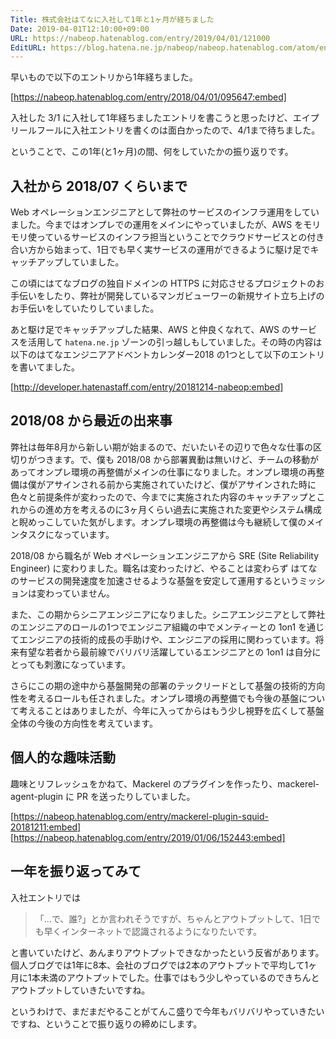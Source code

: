 ```yaml
---
Title: 株式会社はてなに入社して1年と1ヶ月が経ちました
Date: 2019-04-01T12:10:00+09:00
URL: https://nabeop.hatenablog.com/entry/2019/04/01/121000
EditURL: https://blog.hatena.ne.jp/nabeop/nabeop.hatenablog.com/atom/entry/17680117127002585770
---
```


早いもので以下のエントリから1年経ちました。

[https://nabeop.hatenablog.com/entry/2018/04/01/095647:embed]

入社した 3/1 に入社して1年経ちましたエントリを書こうと思ったけど、エイプリールフールに入社エントリを書くのは面白かったので、4/1まで待ちました。

ということで、この1年(と1ヶ月)の間、何をしていたかの振り返りです。


<!-- more -->


## 入社から 2018/07 くらいまで

Web オペレーションエンジニアとして弊社のサービスのインフラ運用をしていました。今まではオンプレでの運用をメインにやっていましたが、AWS をモリモリ使っているサービスのインフラ担当ということでクラウドサービスとの付き合い方から始まって、1日でも早く実サービスの運用ができるように駆け足でキャッチアップしていました。

この頃にはてなブログの独自ドメインの HTTPS に対応させるプロジェクトのお手伝いをしたり、弊社が開発しているマンガビューワーの新規サイト立ち上げのお手伝いをしていたりしていました。

あと駆け足でキャッチアップした結果、AWS と仲良くなれて、AWS のサービスを活用して `hatena.ne.jp` ゾーンの引っ越しもしていました。その時の内容は以下のはてなエンジニアアドベントカレンダー2018 の1つとして以下のエントリを書いてました。

[http://developer.hatenastaff.com/entry/20181214-nabeop:embed]

## 2018/08 から最近の出来事

弊社は毎年8月から新しい期が始まるので、だいたいその辺りで色々な仕事の区切りがつきます。で、僕も 2018/08 から部署異動は無いけど、チームの移動があってオンプレ環境の再整備がメインの仕事になりました。オンプレ環境の再整備は僕がアサインされる前から実施されていたけど、僕がアサインされた時に色々と前提条件が変わったので、今までに実施された内容のキャッチアップとこれからの進め方を考えるのに3ヶ月くらい過去に実施された変更やシステム構成と睨めっこしていた気がします。オンプレ環境の再整備は今も継続して僕のメインタスクになっています。

2018/08 から職名が Web オペレーションエンジニアから SRE (Site Reliability Engineer) に変わりました。職名は変わったけど、やることは変わらず はてなのサービスの開発速度を加速させるような基盤を安定して運用するというミッションは変わっていません。

また、この期からシニアエンジニアになりました。シニアエンジニアとして弊社のエンジニアのロールの1つでエンジニア組織の中でメンティーとの 1on1 を通じてエンジニアの技術的成長の手助けや、エンジニアの採用に関わっています。将来有望な若者から最前線でバリバリ活躍しているエンジニアとの 1on1 は自分にとっても刺激になっています。

さらにこの期の途中から基盤開発の部署のテックリードとして基盤の技術的方向性を考えるロールも任されました。オンプレ環境の再整備でも今後の基盤について考えることはありましたが、今年に入ってからはもう少し視野を広くして基盤全体の今後の方向性を考えています。

## 個人的な趣味活動

趣味とリフレッシュをかねて、Mackerel のプラグインを作ったり、mackerel-agent-plugin に PR を送ったりしていました。

[https://nabeop.hatenablog.com/entry/mackerel-plugin-squid-20181211:embed]
[https://nabeop.hatenablog.com/entry/2019/01/06/152443:embed]

## 一年を振り返ってみて

入社エントリでは

> 「...で、誰?」とか言われそうですが、ちゃんとアウトプットして、1日でも早くインターネットで認識されるようになりたいです。

と書いていたけど、あんまりアウトプットできなかったという反省があります。個人ブログでは1年に8本、会社のブログでは2本のアウトプットで平均して1ヶ月に1本未満のアウトプットでした。仕事ではもう少しやっているのできちんとアウトプットしていきたいですね。

というわけで、まだまだやることがてんこ盛りで今年もバリバリやっていきたいですね、ということで振り返りの締めにします。

